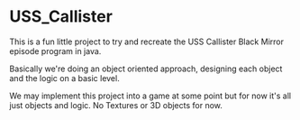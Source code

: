 # USS_Callister
This is a fun little project to try and recreate the USS Callister Black Mirror episode program in java.

Basically we're doing an object oriented approach, designing each object and the logic on a basic level.

We may implement this project into a game at some point but for now it's all just objects and logic. No Textures or 3D objects for now.

